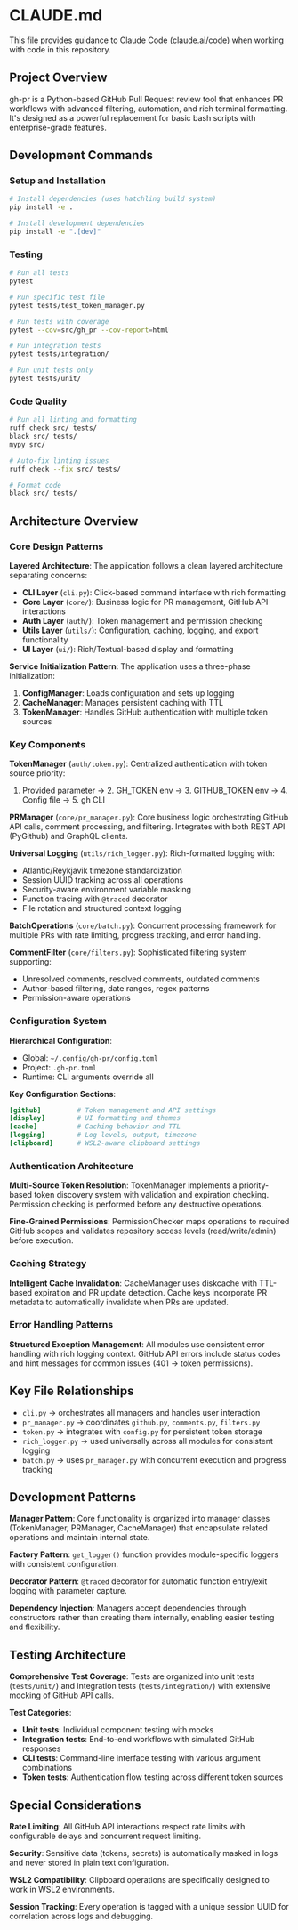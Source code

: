 # CLAUDE.md

This file provides guidance to Claude Code (claude.ai/code) when working with code in this repository.

## Project Overview

gh-pr is a Python-based GitHub Pull Request review tool that enhances PR workflows with advanced filtering, automation, and rich terminal formatting. It's designed as a powerful replacement for basic bash scripts with enterprise-grade features.

## Development Commands

### Setup and Installation
```bash
# Install dependencies (uses hatchling build system)
pip install -e .

# Install development dependencies
pip install -e ".[dev]"
```

### Testing
```bash
# Run all tests
pytest

# Run specific test file
pytest tests/test_token_manager.py

# Run tests with coverage
pytest --cov=src/gh_pr --cov-report=html

# Run integration tests
pytest tests/integration/

# Run unit tests only
pytest tests/unit/
```

### Code Quality
```bash
# Run all linting and formatting
ruff check src/ tests/
black src/ tests/
mypy src/

# Auto-fix linting issues
ruff check --fix src/ tests/

# Format code
black src/ tests/
```

## Architecture Overview

### Core Design Patterns

**Layered Architecture**: The application follows a clean layered architecture separating concerns:
- **CLI Layer** (`cli.py`): Click-based command interface with rich formatting
- **Core Layer** (`core/`): Business logic for PR management, GitHub API interactions
- **Auth Layer** (`auth/`): Token management and permission checking
- **Utils Layer** (`utils/`): Configuration, caching, logging, and export functionality
- **UI Layer** (`ui/`): Rich/Textual-based display and formatting

**Service Initialization Pattern**: The application uses a three-phase initialization:
1. **ConfigManager**: Loads configuration and sets up logging
2. **CacheManager**: Manages persistent caching with TTL
3. **TokenManager**: Handles GitHub authentication with multiple token sources

### Key Components

**TokenManager** (`auth/token.py`): Centralized authentication with token source priority:
1. Provided parameter → 2. GH_TOKEN env → 3. GITHUB_TOKEN env → 4. Config file → 5. gh CLI

**PRManager** (`core/pr_manager.py`): Core business logic orchestrating GitHub API calls, comment processing, and filtering. Integrates with both REST API (PyGithub) and GraphQL clients.

**Universal Logging** (`utils/rich_logger.py`): Rich-formatted logging with:
- Atlantic/Reykjavik timezone standardization
- Session UUID tracking across all operations
- Security-aware environment variable masking
- Function tracing with `@traced` decorator
- File rotation and structured context logging

**BatchOperations** (`core/batch.py`): Concurrent processing framework for multiple PRs with rate limiting, progress tracking, and error handling.

**CommentFilter** (`core/filters.py`): Sophisticated filtering system supporting:
- Unresolved comments, resolved comments, outdated comments
- Author-based filtering, date ranges, regex patterns
- Permission-aware operations

### Configuration System

**Hierarchical Configuration**:
- Global: `~/.config/gh-pr/config.toml`
- Project: `.gh-pr.toml`
- Runtime: CLI arguments override all

**Key Configuration Sections**:
```toml
[github]         # Token management and API settings
[display]        # UI formatting and themes
[cache]          # Caching behavior and TTL
[logging]        # Log levels, output, timezone
[clipboard]      # WSL2-aware clipboard settings
```

### Authentication Architecture

**Multi-Source Token Resolution**: TokenManager implements a priority-based token discovery system with validation and expiration checking. Permission checking is performed before any destructive operations.

**Fine-Grained Permissions**: PermissionChecker maps operations to required GitHub scopes and validates repository access levels (read/write/admin) before execution.

### Caching Strategy

**Intelligent Cache Invalidation**: CacheManager uses diskcache with TTL-based expiration and PR update detection. Cache keys incorporate PR metadata to automatically invalidate when PRs are updated.

### Error Handling Patterns

**Structured Exception Management**: All modules use consistent error handling with rich logging context. GitHub API errors include status codes and hint messages for common issues (401 → token permissions).

## Key File Relationships

- `cli.py` → orchestrates all managers and handles user interaction
- `pr_manager.py` → coordinates `github.py`, `comments.py`, `filters.py`
- `token.py` → integrates with `config.py` for persistent token storage
- `rich_logger.py` → used universally across all modules for consistent logging
- `batch.py` → uses `pr_manager.py` with concurrent execution and progress tracking

## Development Patterns

**Manager Pattern**: Core functionality is organized into manager classes (TokenManager, PRManager, CacheManager) that encapsulate related operations and maintain internal state.

**Factory Pattern**: `get_logger()` function provides module-specific loggers with consistent configuration.

**Decorator Pattern**: `@traced` decorator for automatic function entry/exit logging with parameter capture.

**Dependency Injection**: Managers accept dependencies through constructors rather than creating them internally, enabling easier testing and flexibility.

## Testing Architecture

**Comprehensive Test Coverage**: Tests are organized into unit tests (`tests/unit/`) and integration tests (`tests/integration/`) with extensive mocking of GitHub API calls.

**Test Categories**:
- **Unit tests**: Individual component testing with mocks
- **Integration tests**: End-to-end workflows with simulated GitHub responses
- **CLI tests**: Command-line interface testing with various argument combinations
- **Token tests**: Authentication flow testing across different token sources

## Special Considerations

**Rate Limiting**: All GitHub API interactions respect rate limits with configurable delays and concurrent request limiting.

**Security**: Sensitive data (tokens, secrets) is automatically masked in logs and never stored in plain text configuration.

**WSL2 Compatibility**: Clipboard operations are specifically designed to work in WSL2 environments.

**Session Tracking**: Every operation is tagged with a unique session UUID for correlation across logs and debugging.